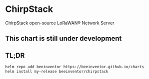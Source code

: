 # ChirpStack

ChirpStack open-source LoRaWAN® Network Server

## This chart is still under development

## TL;DR

```sh
helm repo add beeinventor https://beeinventor.github.io/charts
helm install my-release beeinventor/chirpstack
```
